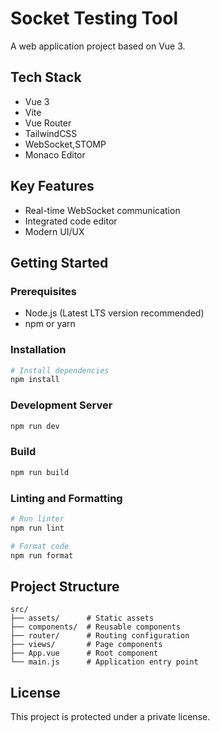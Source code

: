 # Socket Testing Tool

A web application project based on Vue 3.

## Tech Stack

- Vue 3
- Vite
- Vue Router
- TailwindCSS
- WebSocket,STOMP
- Monaco Editor

## Key Features

- Real-time WebSocket communication
- Integrated code editor
- Modern UI/UX

## Getting Started

### Prerequisites

- Node.js (Latest LTS version recommended)
- npm or yarn

### Installation

```bash
# Install dependencies
npm install
```

### Development Server

```bash
npm run dev
```

### Build

```bash
npm run build
```

### Linting and Formatting

```bash
# Run linter
npm run lint

# Format code
npm run format
```

## Project Structure

```
src/
├── assets/      # Static assets
├── components/  # Reusable components
├── router/      # Routing configuration
├── views/       # Page components
├── App.vue      # Root component
└── main.js      # Application entry point
```

## License

This project is protected under a private license.
